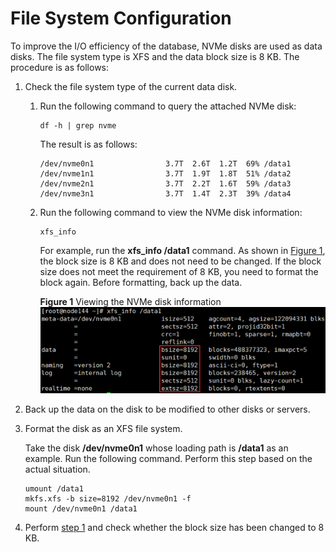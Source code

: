 # File System Configuration<a name="EN-US_TOPIC_0289900419"></a>

To improve the I/O efficiency of the database, NVMe disks are used as data disks. The file system type is XFS and the data block size is 8 KB. The procedure is as follows:

1.  <a name="en-us_topic_0283136945_en-us_topic_0263913268_li13131455153313"></a>Check the file system type of the current data disk.
    1.  Run the following command to query the attached NVMe disk:

        ```
        df -h | grep nvme
        ```

        The result is as follows:

        ```
        /dev/nvme0n1                3.7T  2.6T  1.2T  69% /data1 
        /dev/nvme1n1                3.7T  1.9T  1.8T  51% /data2 
        /dev/nvme2n1                3.7T  2.2T  1.6T  59% /data3 
        /dev/nvme3n1                3.7T  1.4T  2.3T  39% /data4
        ```

    2.  Run the following command to view the NVMe disk information:

        ```
        xfs_info
        ```

        For example, run the  **xfs\_info /data1**  command. As shown in  [Figure 1](#fig790551418911), the block size is 8 KB and does not need to be changed. If the block size does not meet the requirement of 8 KB, you need to format the block again. Before formatting, back up the data.

        **Figure  1**  Viewing the NVMe disk information<a name="fig790551418911"></a>  
        ![](figures/viewing-the-nvme-disk-information.png "viewing-the-nvme-disk-information")

2.  Back up the data on the disk to be modified to other disks or servers.
3.  Format the disk as an XFS file system.

    Take the disk  **/dev/nvme0n1**  whose loading path is  **/data1**  as an example. Run the following command. Perform this step based on the actual situation.

    ```
    umount /data1 
    mkfs.xfs -b size=8192 /dev/nvme0n1 -f 
    mount /dev/nvme0n1 /data1
    ```

4.  Perform  [step 1](#en-us_topic_0283136945_en-us_topic_0263913268_li13131455153313)  and check whether the block size has been changed to 8 KB.

